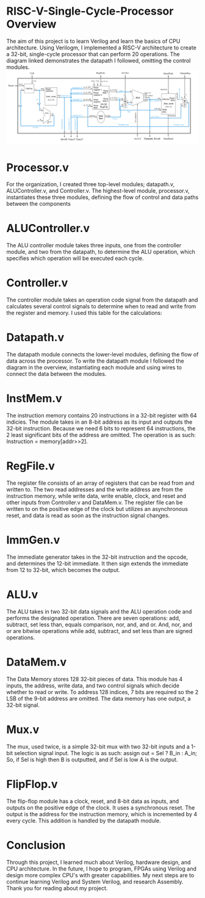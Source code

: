 # RISC-V-Single-Cycle-Processor Overview
The aim of this project is to learn Verilog and learn the basics of CPU architecture. Using Verilogm, I implemented a RISC-V architecture to create a 32-bit, single-cycle processor that can perform 20 operations. The diagram linked demonstrates the datapath I followed, omitting the control modules. ![Alt text](datapath.png)
# Processor.v
For the organization, I created three top-level modules; datapath.v, ALUController.v, and Controller.v. The highest-level module, processor.v, instantiates these three modules, defining the flow of control and data paths between the components
# ALUController.v
The ALU controller module takes three inputs, one from the controller module, and two from the datapath, to determine the ALU operation, which specifies which operation will be executed each cycle. 
# Controller.v
The controller module takes an operation code signal from the datapath and calculates several control signals to determine when to read and write from the register and memory. I used this table for the calculations:
# Datapath.v
The datapath module connects the lower-level modules, defining the flow of data across the processor. To write the datapath module I followed the diagram in the overview, instantiating each module and using wires to connect the data between the modules. 
# InstMem.v
The instruction memory contains 20 instructions in a 32-bit register with 64 indicies. The module takes in an 8-bit address as its input and outputs the 32-bit instruction. Because we need 6 bits to represent 64 instructions, the 2 least significant bits of the address are omitted. The operation is as such: Instruction = memory[addr>>2].
# RegFile.v
The register file consists of an array of registers that can be read from and written to. The two read addresses and the write address are from the instruction memory, while write data, write enable, clock, and reset and other inputs from Controller.v and DataMem.v. The register file can be written to on the positive edge of the clock but utilizes an asynchronous reset, and data is read as soon as the instruction signal changes. 
# ImmGen.v
The immediate generator takes in the 32-bit instruction and the opcode, and determines the 12-bit immediate. It then sign extends the immediate from 12 to 32-bit, which becomes the output.
# ALU.v
The ALU takes in two 32-bit data signals and the ALU operation code and performs the designated operation. There are seven operations: add, subtract, set less than, equals comparison, nor, and, and or. And, nor, and or are bitwise operations while add, subtract, and set less than are signed operations.
# DataMem.v
The Data Memory stores 128 32-bit pieces of data. This module has 4 inputs, the address, write data, and two control signals which decide whether to read or write. To address 128 indices, 7 bits are required so the 2 LSB of the 9-bit address are omitted. The data memory has one output, a 32-bit signal. 
# Mux.v
The mux, used twice, is a simple 32-bit mux with two 32-bit inputs and a 1-bit selection signal input. The logic is as such: assign out = Sel ? B_in : A_in; So, if Sel is high then B is outputted, and if Sel is low A is the output. 
# FlipFlop.v
The flip-flop module has a clock, reset, and 8-bit data as inputs, and outputs on the positive edge of the clock. It uses a synchronous reset. The output is the address for the instruction memory, which is incremented by 4 every cycle. This addition is handled by the datapath module.
# Conclusion
Through this project, I learned much about Verilog, hardware design, and CPU architecture. In the future, I hope to program, FPGAs using Verilog and design more complex CPU's with greater capabilities. My next steps are to continue learning Verilog and System Verilog, and research Assembly. Thank you for reading about my project.
